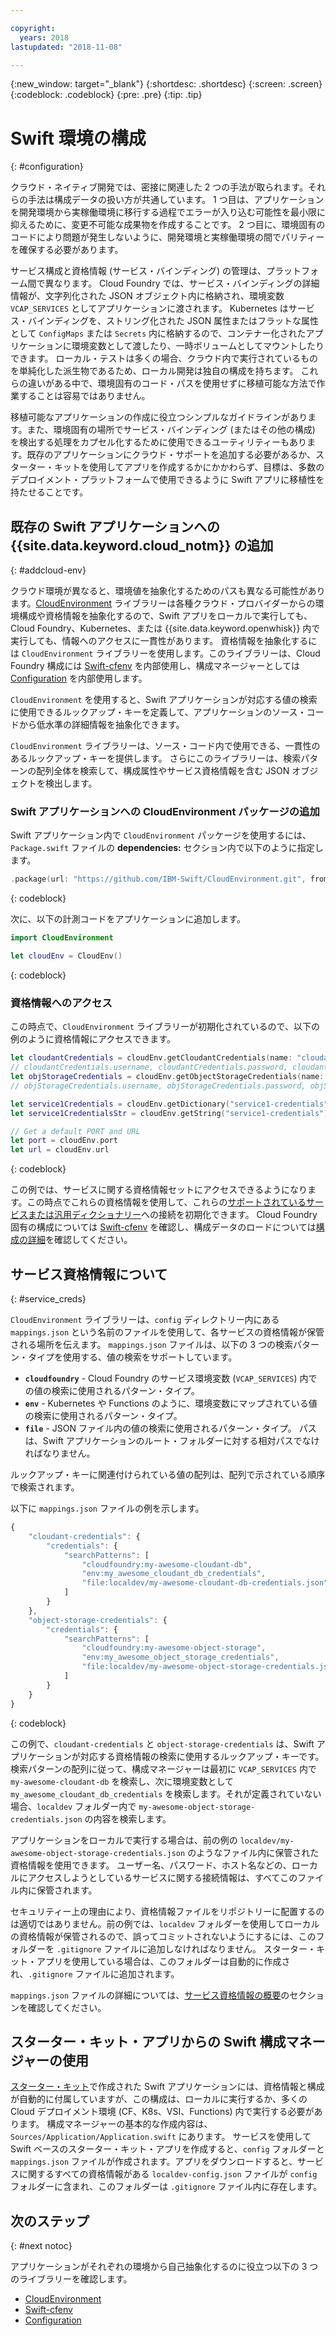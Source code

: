 ```yaml
---

copyright:
  years: 2018
lastupdated: "2018-11-08"

---
```

{:new_window: target="_blank"}
{:shortdesc: .shortdesc}
{:screen: .screen}
{:codeblock: .codeblock}
{:pre: .pre}
{:tip: .tip}

# Swift 環境の構成
{: #configuration}

クラウド・ネイティブ開発では、密接に関連した 2 つの手法が取られます。それらの手法は構成データの扱い方が共通しています。 1 つ目は、アプリケーションを開発環境から実稼働環境に移行する過程でエラーが入り込む可能性を最小限に抑えるために、変更不可能な成果物を作成することです。 2 つ目に、環境固有のコードにより問題が発生しないように、開発環境と実稼働環境の間でパリティーを確保する必要があります。 

サービス構成と資格情報 (サービス・バインディング) の管理は、プラットフォーム間で異なります。 Cloud Foundry では、サービス・バインディングの詳細情報が、文字列化された JSON オブジェクト内に格納され、環境変数 `VCAP_SERVICES` としてアプリケーションに渡されます。 Kubernetes はサービス・バインディングを、ストリング化された JSON 属性またはフラットな属性として `ConfigMaps` または `Secrets` 内に格納するので、コンテナー化されたアプリケーションに環境変数として渡したり、一時ボリュームとしてマウントしたりできます。 ローカル・テストは多くの場合、クラウド内で実行されているものを単純化した派生物であるため、ローカル開発は独自の構成を持ちます。 これらの違いがある中で、環境固有のコード・パスを使用せずに移植可能な方法で作業することは容易ではありません。

移植可能なアプリケーションの作成に役立つシンプルなガイドラインがあります。また、環境固有の場所でサービス・バインディング (またはその他の構成) を検出する処理をカプセル化するために使用できるユーティリティーもあります。既存のアプリケーションにクラウド・サポートを追加する必要があるか、スターター・キットを使用してアプリを作成するかにかかわらず、目標は、多数のデプロイメント・プラットフォームで使用できるように Swift アプリに移植性を持たせることです。

## 既存の Swift アプリケーションへの {{site.data.keyword.cloud_notm}} の追加
{: #addcloud-env}

クラウド環境が異なると、環境値を抽象化するためのパスも異なる可能性があります。[CloudEnvironment](https://github.com/IBM-Swift/CloudEnvironment.git) ライブラリーは各種クラウド・プロバイダーからの環境構成や資格情報を抽象化するので、Swift アプリをローカルで実行しても、Cloud Foundry、Kubernetes、または {{site.data.keyword.openwhisk}} 内で実行しても、情報へのアクセスに一貫性があります。 資格情報を抽象化するには `CloudEnvironment` ライブラリーを使用します。このライブラリーは、Cloud Foundry 構成には [Swift-cfenv](https://github.com/IBM-Swift/Swift-cfenv) を内部使用し、構成マネージャーとしては [Configuration](https://github.com/IBM-Swift/Configuration) を内部使用します。

`CloudEnvironment` を使用すると、Swift アプリケーションが対応する値の検索に使用できるルックアップ・キーを定義して、アプリケーションのソース・コードから低水準の詳細情報を抽象化できます。

`CloudEnvironment` ライブラリーは、ソース・コード内で使用できる、一貫性のあるルックアップ・キーを提供します。 さらにこのライブラリーは、検索パターンの配列全体を検索して、構成属性やサービス資格情報を含む JSON オブジェクトを検出します。 

### Swift アプリケーションへの CloudEnvironment パッケージの追加
Swift アプリケーション内で `CloudEnvironment` パッケージを使用するには、`Package.swift` ファイルの **dependencies:** セクション内で以下のように指定します。
```swift
.package(url: "https://github.com/IBM-Swift/CloudEnvironment.git", from: "8.0.0"),
```
{: codeblock}

次に、以下の計測コードをアプリケーションに追加します。
```swift
import CloudEnvironment

let cloudEnv = CloudEnv()
```
{: codeblock}

### 資格情報へのアクセス
この時点で、`CloudEnvironment` ライブラリーが初期化されているので、以下の例のように資格情報にアクセスできます。
```swift
let cloudantCredentials = cloudEnv.getCloudantCredentials(name: "cloudant-credentials")
// cloudantCredentials.username, cloudantCredentials.password, cloudantCredentials.url, etc.
let objStorageCredentials = cloudEnv.getObjectStorageCredentials(name: "object-storage-credentials")
// objStorageCredentials.username, objStorageCredentials.password, objStorageCredentials.projectID, etc.

let service1Credentials = cloudEnv.getDictionary("service1-credentials")
let service1CredentialsStr = cloudEnv.getString("service1-credentials")

// Get a default PORT and URL
let port = cloudEnv.port
let url = cloudEnv.url
```
{: codeblock}

この例では、サービスに関する資格情報セットにアクセスできるようになります。この時点でこれらの資格情報を使用して、これらの[サポートされているサービスまたは汎用ディクショナリー](https://github.com/IBM-Swift/CloudEnvironment#supported-services)への接続を初期化できます。 Cloud Foundry 固有の構成については [Swift-cfenv](https://github.com/IBM-Swift/Swift-cfenv#api) を確認し、構成データのロードについては[構成の詳細](https://github.com/IBM-Swift/Configuration)を確認してください。

## サービス資格情報について
{: #service_creds}

`CloudEnvironment` ライブラリーは、`config` ディレクトリー内にある `mappings.json` という名前のファイルを使用して、各サービスの資格情報が保管される場所を伝えます。 `mappings.json` ファイルは、以下の 3 つの検索パターン・タイプを使用する、値の検索をサポートしています。
- **`cloudfoundry`** - Cloud Foundry のサービス環境変数 (`VCAP_SERVICES`) 内での値の検索に使用されるパターン・タイプ。
- **`env`** - Kubernetes や Functions のように、環境変数にマップされている値の検索に使用されるパターン・タイプ。
- **`file`** - JSON ファイル内の値の検索に使用されるパターン・タイプ。 パスは、Swift アプリケーションのルート・フォルダーに対する相対パスでなければなりません。

ルックアップ・キーに関連付けられている値の配列は、配列で示されている順序で検索されます。

以下に `mappings.json` ファイルの例を示します。
```javascript
{
    "cloudant-credentials": {
        "credentials": {
            "searchPatterns": [
                "cloudfoundry:my-awesome-cloudant-db",
                "env:my_awesome_cloudant_db_credentials",
                "file:localdev/my-awesome-cloudant-db-credentials.json"
            ]
        }
    },
    "object-storage-credentials": {
        "credentials": {
            "searchPatterns": [
                "cloudfoundry:my-awesome-object-storage",
                "env:my_awesome_object_storage_credentials",
                "file:localdev/my-awesome-object-storage-credentials.json"
            ]
        }
    }
}
```
{: codeblock}

この例で、`cloudant-credentials` と `object-storage-credentials`  は、Swift アプリケーションが対応する資格情報の検索に使用するルックアップ・キーです。 検索パターンの配列に従って、構成マネージャーは最初に `VCAP_SERVICES` 内で `my-awesome-cloudant-db` を検索し、次に環境変数として `my_awesome_cloudant_db_credentials` を検索します。それが定義されていない場合、`localdev` フォルダー内で `my-awesome-object-storage-credentials.json` の内容を検索します。 

アプリケーションをローカルで実行する場合は、前の例の `localdev/my-awesome-object-storage-credentials.json` のようなファイル内に保管された資格情報を使用できます。 ユーザー名、パスワード、ホスト名などの、ローカルにアクセスしようとしているサービスに関する接続情報は、すべてこのファイル内に保管されます。 

セキュリティー上の理由により、資格情報ファイルをリポジトリーに配置するのは適切ではありません。前の例では、`localdev` フォルダーを使用してローカルの資格情報が保管されるので、誤ってコミットされないようにするには、このフォルダーを `.gitignore` ファイルに追加しなければなりません。 スターター・キット・アプリを使用している場合は、このフォルダーは自動的に作成され、`.gitignore` ファイルに追加されます。

`mappings.json` ファイルの詳細については、[サービス資格情報の概要](configuration.html#service_creds)のセクションを確認してください。

## スターター・キット・アプリからの Swift 構成マネージャーの使用

[スターター・キット](https://console.bluemix.net/developer/appledevelopment/starter-kits/)で作成された Swift アプリケーションには、資格情報と構成が自動的に付属していますが、この構成は、ローカルに実行するか、多くの Cloud デプロイメント環境 (CF、K8s、VSI、Functions) 内で実行する必要があります。 構成マネージャーの基本的な作成内容は、`Sources/Application/Application.swift` にあります。 サービスを使用して Swift ベースのスターター・キット・アプリを作成すると、`config` フォルダーと `mappings.json` ファイルが作成されます。アプリをダウンロードすると、サービスに関するすべての資格情報がある `localdev-config.json` ファイルが `config` フォルダーに含まれ、このフォルダーは `.gitignore` ファイル内に存在します。

## 次のステップ
{: #next notoc}

アプリケーションがそれぞれの環境から自己抽象化するのに役立つ以下の 3 つのライブラリーを確認します。

* [CloudEnvironment](https://github.com/ibm-developer/ibm-cloud-env)
* [Swift-cfenv](https://github.com/IBM-Swift/Swift-cfenv)
* [Configuration](https://github.com/IBM-Swift/Configuration)
